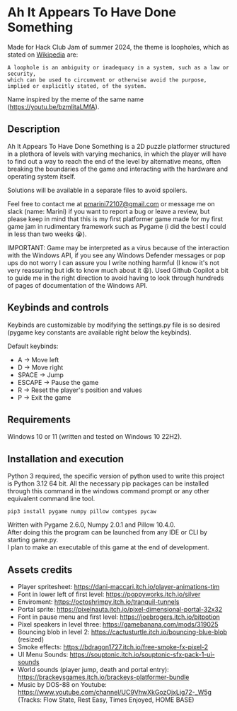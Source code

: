 # Ah It Appears To Have Done Something

Made for Hack Club Jam of summer 2024, the theme is loopholes, which as stated on [Wikipedia](https://en.wikipedia.org/wiki/Loophole) are:

```
A loophole is an ambiguity or inadequacy in a system, such as a law or security, 
which can be used to circumvent or otherwise avoid the purpose,
implied or explicitly stated, of the system.
```

Name inspired by the meme of the same name (https://youtu.be/bzmIitaLMfA).

## Description

Ah It Appears To Have Done Something is a 2D puzzle platformer structured in a plethora of levels with varying mechanics, in which the player will have to find out a way to reach the end of the level by alternative means, often breaking the boundaries of the game and interacting with the hardware and operating system itself.

Solutions will be available in a separate files to avoid spoilers.

Feel free to contact me at pmarini72107@gmail.com or message me on slack (name: Marini) if you want to report a bug or leave a review, but please keep in mind that this is my first platformer game made for my first game jam in rudimentary framework such as Pygame (i did the best I could in less than two weeks    😭).

IMPORTANT: Game may be interpreted as a virus because of the interaction with the Windows API, if you see any Windows Defender messages or pop ups do not worry I can assure you I write nothing harmful (I know it's not very reassuring but idk to know much about it 😩).
Used Github Copilot a bit to guide me in the right direction to avoid having to look through hundreds of pages of documentation of the Windows API.

## Keybinds and controls

Keybinds are customizable by modifying the settings.py file is so desired (pygame key constants are available right below the keybinds). 

Default keybinds:

* A  &rarr; Move left
* D  &rarr; Move right
* SPACE &rarr; Jump
* ESCAPE &rarr; Pause the game
* R &rarr; Reset the player's position and values
* P &rarr; Exit the game

## Requirements
Windows 10 or 11 (written and tested on Windows 10 22H2).

## Installation and execution
Python 3 required, the specific version of python used to write this project is Python 3.12 64 bit.
All the necessary pip packages can be installed through this command in the windows command prompt or any other equivalent command line tool.

```
pip3 install pygame numpy pillow comtypes pycaw
```

Written with Pygame 2.6.0, Numpy 2.0.1 and Pillow 10.4.0.  
After doing this the program can be launched from any IDE or CLI by starting game.py.  
I plan to make an executable of this game at the end of development.

## Assets credits

* Player spritesheet: https://dani-maccari.itch.io/player-animations-tim  
* Font in lower left of first level: https://poppyworks.itch.io/silver
* Enviroment: https://octoshrimpy.itch.io/tranquil-tunnels 
* Portal sprite: https://pixelnauta.itch.io/pixel-dimensional-portal-32x32 
* Font in pause menu and first level: https://joebrogers.itch.io/bitpotion
* Pixel speakers in level three: https://gamebanana.com/mods/319025 
* Bouncing blob in level 2: https://cactusturtle.itch.io/bouncing-blue-blob  (resized)
* Smoke effects: https://bdragon1727.itch.io/free-smoke-fx-pixel-2 
* UI Menu Sounds: https://souptonic.itch.io/souptonic-sfx-pack-1-ui-sounds 
* World sounds (player jump, death and portal entry): https://brackeysgames.itch.io/brackeys-platformer-bundle 
* Music by DOS-88 on Youtube: https://www.youtube.com/channel/UC9VhwXkGozOjxLjg72-_W5g (Tracks: Flow State, Rest Easy, Times Enjoyed, HOME BASE)
